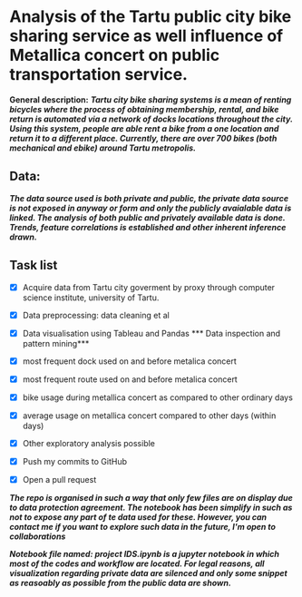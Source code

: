 # Analysis of the Tartu public city bike sharing service as well influence of Metallica concert on public transportation service.

**General description:** ***Tartu city bike sharing systems is a mean of renting bicycles where the process of obtaining membership, rental, and bike return is automated via a network of docks locations throughout the city. Using this system, people are able rent a bike from a one location and return it to a different place. Currently, there are over 700 bikes (both mechanical and ebike) around Tartu metropolis.***

## Data:  
***The data source used is both _private_ and public, _the private data source is not exposed in anyway or form_ and only the publicly avaialable data is linked.  The analysis of both public and privately available data is done. Trends, feature correlations is established and other inherent inference drawn.***

## Task list
- [x] Acquire data from Tartu city goverment by proxy through computer science institute, university of Tartu.
- [x] Data preprocessing: data cleaning et al
- [x]  Data visualisation using Tableau and Pandas
*** Data inspection and pattern mining***
- [x] most frequent dock used on and before metalica concert
- [x] most frequent route used on and before metalica concert
- [x] bike usage during metallica concert as compared to other ordinary days
- [x] average usage on metallica concert compared to other days (within days)
- [x] Other exploratory analysis possible
- [x] Push my commits to GitHub
- [x] Open a pull request


***The repo is organised in such a way that only few files are on display due to data protection agreement. The notebook has been simplify in such as not to expose any part of te data used for these. However, you can contact me if you want to explore such data in the future, I'm open to collaborations***

***Notebook file named: project IDS.ipynb is a jupyter notebook in which most of the codes and workflow are located. For legal reasons, all visualization regarding private data are silenced and only some snippet as reasoably as possible from the public data are shown.***
